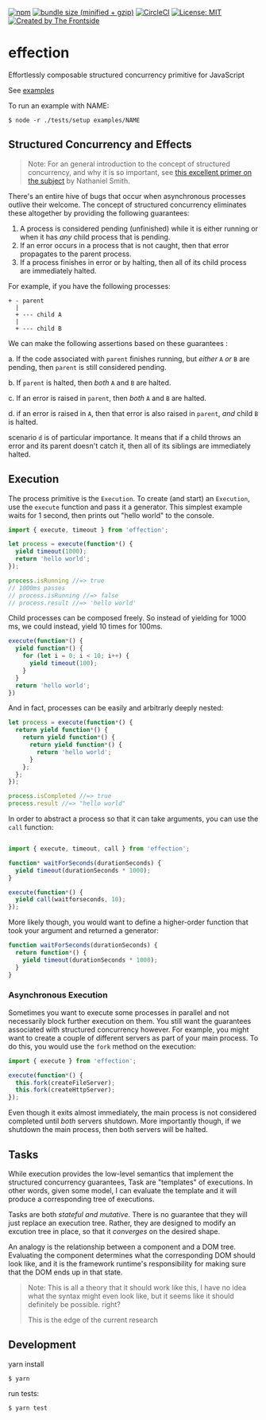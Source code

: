 [![npm](https://img.shields.io/npm/v/effection.svg)](https://www.npmjs.com/package/effection)
[![bundle size (minified +
gzip)](https://badgen.net/bundlephobia/minzip/effection)](https://bundlephobia.com/result?p=effection)
[![CircleCI](https://circleci.com/gh/cowboyd/effection.js.svg?style=shield)](https://circleci.com/gh/cowboyd/effection.js)
[![License: MIT](https://img.shields.io/badge/License-MIT-yellow.svg)](https://opensource.org/licenses/MIT)
[![Created by The Frontside](https://img.shields.io/badge/created%20by-frontside.io-blue.svg)](https://frontside.io)

# effection

Effortlessly composable structured concurrency primitive for
JavaScript

See [examples](examples/)

To run an example with NAME:

``` text
$ node -r ./tests/setup examples/NAME
```

## Structured Concurrency and Effects

> Note: For an general introduction to the concept of structured
> concurrency, and why it is so important, see [this excellent primer
> on the subject][1] by Nathaniel Smith.

There's an entire hive of bugs that occur when asynchronous processes
outlive their welcome. The concept of structured concurrency eliminates
these altogether by providing the following guarantees:

1. A process is considered pending (unfinished) while it is either
   running or when it has _any_ child process that is pending.
2. If an error occurs in a process that is not caught, then that error
   propagates to the parent process.
3. If a process finishes in error or by halting, then all of its child
   process are immediately halted.

For example, if you have the following processes:

``` text
+ - parent
  |
  + --- child A
  |
  + --- child B
```

We can make the following assertions based on these guarantees :

a. If the code associated with `parent` finishes running, but _either_ `A`
_or_ `B` are pending, then `parent` is still considered pending.

b. If `parent` is halted, then _both_ `A` and `B` are halted.

c. If an error is raised in `parent`, then _both_ `A` and `B` are
halted.

d. if an error is raised in `A`, then that error is also raised in
`parent`, _and_ child `B` is halted.

scenario `d` is of particular importance. It means that if a child
throws an error and its parent doesn't catch it, then all of its
siblings are immediately halted.

## Execution

The process primitive is the `Execution`. To create (and start) an
`Execution`, use the `execute` function and pass it a generator. This
simplest example waits for 1 second, then prints out "hello world" to
the console.

``` javascript
import { execute, timeout } from 'effection';

let process = execute(function*() {
  yield timeout(1000);
  return 'hello world';
});

process.isRunning //=> true
// 1000ms passes
// process.isRunning //=> false
// process.result //=> 'hello world'
```

Child processes can be composed freely. So instead of yielding for
1000 ms, we could instead, yield 10 times for 100ms.

``` javascript
execute(function*() {
  yield function*() {
    for (let i = 0; i < 10; i++) {
      yield timeout(100);
    }
  }
  return 'hello world';
})
```

And in fact, processes can be easily and arbitrarly deeply nested:

``` javascript
let process = execute(function*() {
  return yield function*() {
    return yield function*() {
      return yield function*() {
        return 'hello world';
      }
    };
  };
});

process.isCompleted //=> true
process.result //=> "hello world"
```

In order to abstract a process so that it can take arguments, you can
use the `call` function:

``` javascript

import { execute, timeout, call } from 'effection';

function* waitForSeconds(durationSeconds) {
  yield timeout(durationSeconds * 1000);
}

execute(function*() {
  yield call(waitforseconds, 10);
});
```

More likely though, you would want to define a higher-order function
that took your argument and returned a generator:


``` javascript
function waitForSeconds(durationSeconds) {
  return function*() {
    yield timeout(durationSeconds * 1000);
  }
}
```

### Asynchronous Execution

Sometimes you want to execute some processes in parallel and not
necessarily block further execution on them. You still want the
guarantees associated with structured concurrency however. For
example, you might want to create a couple of different servers as
part of your main process. To do this, you would use the `fork` method
on the execution:

``` javascript
import { execute } from 'effection';

execute(function*() {
  this.fork(createFileServer);
  this.fork(createHttpServer);
});
```

Even though it exits almost immediately, the main process is not
considered completed until _both_ servers shutdown. More importantly
though, if we shutdown the main process, then both servers will be
halted.

## Tasks

While execution provides the low-level semantics that implement the
structured concurrency guarantees, Task are "templates" of
executions. In other words, given some model, I can evaluate the
template and it will produce a corresponding tree of executions.

Tasks are both _stateful and mutative_. There is no guarantee that they
will just replace an execution tree. Rather, they are designed to
modify an excution tree in place, so that it _converges_ on the
desired shape.

An analogy is the relationship between a component and a DOM
tree. Evaluating the component determines what the corresponding DOM
should look like, and it is the framework runtime's responsibility for
making sure that the DOM ends up in that state.

> Note: This is all a theory that it should work like this, I have no
> idea what the syntax might even look like, but it seems like it
> should definitely be possible. right?
>
> This is the edge of the current research


## Development

yarn install

``` text
$ yarn
```

run tests:

``` text
$ yarn test
```

[1]: https://vorpus.org/blog/notes-on-structured-concurrency-or-go-statement-considered-harmful/
